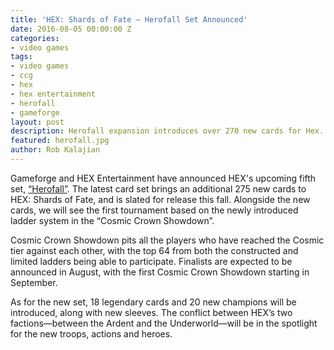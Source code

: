 ```yaml
---
title: 'HEX: Shards of Fate – Herofall Set Announced'
date: 2016-08-05 00:00:00 Z
categories:
- video games
tags:
- video games
- ccg
- hex
- hex entertainment
- herofall
- gameforge
layout: post
description: Herofall expansion introduces over 270 new cards for Hex.
featured: herofall.jpg
author: Rob Kalajian
---
```


Gameforge and HEX Entertainment have announced HEX's upcoming fifth set, [“Herofall”](http://en.hex.gameforge.com/news.html?p=7711). The latest card set brings an additional 275 new cards to HEX: Shards of Fate, and is slated for release this fall. Alongside the new cards, we will see the first tournament based on the newly introduced ladder system in the “Cosmic Crown Showdown”.

Cosmic Crown Showdown pits all the players who have reached the Cosmic tier against each other, with the top 64 from both the constructed and limited ladders being able to participate. Finalists are expected to be announced in August, with the first  Cosmic Crown Showdown starting in September.

As for the new set, 18 legendary cards and 20 new champions will be introduced, along with new sleeves. The conflict between HEX’s two factions—between the Ardent and the Underworld—will be in the spotlight for the new troops, actions and heroes.
